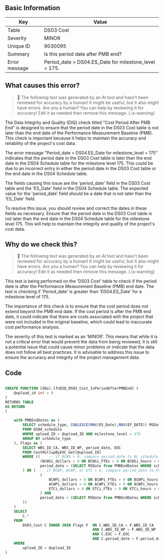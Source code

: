 ## Basic Information
| Key         | Value          |
|-------------|----------------|
| Table       | DS03 Cost |
| Severity    | MINOR |
| Unique ID   | 9030095   |
| Summary     | Is this period date after PMB end? |
| Error message | Period_date > DS04.ES_Date for milestone_level = 175. |

## What causes this error?

> :robot: The following text was generated by an AI tool and hasn't been reviewed for accuracy by a human! It might be useful, but it also might have errors. Are you a human? You can help by reviewing it for accuracy! Edit it as needed then remove this message.
{.is-warning}

The Data Integrity and Quality (DIQ) check titled "Cost Period After PMB End" is designed to ensure that the period date in the DS03 Cost table is not later than the end date of the Performance Measurement Baseline (PMB). This check is important because it helps to maintain the accuracy and reliability of the project's cost data.

The error message "Period_date > DS04.ES_Date for milestone_level = 175" indicates that the period date in the DS03 Cost table is later than the end date in the DS04 Schedule table for the milestone level 175. This could be due to an incorrect entry in either the period date in the DS03 Cost table or the end date in the DS04 Schedule table.

The fields causing this issue are the 'period_date' field in the DS03 Cost table and the 'ES_Date' field in the DS04 Schedule table. The expected value for the 'period_date' field should be a date that is not later than the 'ES_Date' field.

To resolve this issue, you should review and correct the dates in these fields as necessary. Ensure that the period date in the DS03 Cost table is not later than the end date in the DS04 Schedule table for the milestone level 175. This will help to maintain the integrity and quality of the project's cost data.
## Why do we check this?

> :robot: The following text was generated by an AI tool and hasn't been reviewed for accuracy by a human! It might be useful, but it also might have errors. Are you a human? You can help by reviewing it for accuracy! Edit it as needed then remove this message.
{.is-warning}

This test is being performed on the 'DS03 Cost' table to check if the period date is after the Performance Measurement Baseline (PMB) end date. The test is checking if 'Period_date' is greater than 'DS04.ES_Date' for a milestone level of 175. 

The importance of this check is to ensure that the cost period does not extend beyond the PMB end date. If the cost period is after the PMB end date, it could indicate that there are costs associated with the project that were not included in the original baseline, which could lead to inaccurate cost performance analysis.

The severity of this test is marked as an 'MINOR'. This means that while it is not a critical error that would prevent the data from being reviewed, it is still a potential issue that could cause minor problems or indicate that the data does not follow all best practices. It is advisable to address this issue to ensure the accuracy and integrity of the project management data.
## Code

```sql

CREATE FUNCTION [dbo].[fnDIQ_DS03_Cost_IsPeriodAfterPMBEnd] (
	@upload_id int = 0
)
RETURNS TABLE
AS RETURN
(
	
	with PMBEndDates as (
		SELECT schedule_type, COALESCE(MAX(ES_Date),MAX(EF_DATE)) MSDate  
		FROM DS04_schedule
		WHERE upload_ID = @upload_ID AND milestone_level = 175
		GROUP BY schedule_type
	), Flags as (
		SELECT WBS_ID_CA, WBS_ID_WP, period_date, EOC
		FROM CostRollupByEOC_Get(@upload_ID)
		WHERE ((	-- if BCWS > 0, compare period_date to BL schedule
				(BCWSi_dollars > 0 OR BCWSi_FTEs > 0 OR BCWSi_hours > 0) AND
				period_date > (SELECT MSDate from PMBEndDates WHERE schedule_type = 'BL')
		) OR (	-- if BCWP, ACWP, or ETC > 0, compare period_date to FC schedule
				(
					BCWPi_dollars > 0 OR BCWPi_FTEs > 0 OR BCWPi_hours > 0 OR 
					ACWPi_dollars > 0 OR ACWPi_FTEs > 0 OR ACWPi_hours > 0 OR 
					ETCi_dollars > 0 OR ETCi_FTEs > 0 OR ETCi_hours > 0
				) AND
				period_date > (SELECT MSDate from PMBEndDates WHERE schedule_type = 'FC')
		))
	)
	SELECT 
		C.* 
	FROM 
		DS03_Cost C INNER JOIN Flags F 	ON C.WBS_ID_CA = F.WBS_ID_CA 
										AND C.WBS_ID_WP = F.WBS_ID_WP
										AND C.EOC = F.EOC
										AND C.period_date = F.period_date
	WHERE
		upload_ID = @upload_ID
)
```
